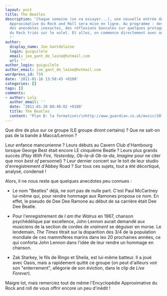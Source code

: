 ```yaml
---
layout: post
title: The Beatles
description: 'Chaque semaine (on va essayer...), une nouvelle entrée de l''Encyclopédie
  Approximative du Rock and Roll sera mise en ligne. Au programme : des fausses informations,
  des anecdotes inexactes, des réflexions bancales sur quelques protagonistes de l''Histoire
  du Rock triés sur le volet. Et allez, on commence directement avec un gros morceau
  !'
author:
  display_name: Joe Gantdelaine
  login: guiguilele
  email: joe_gant_de_laine@hotmail.com
  url: ''
author_login: guiguilele
author_email: joe_gant_de_laine@hotmail.com
wordpress_id: 759
date: '2011-01-16 13:58:45 +0100'
categories: []
tags: []
comments:
- author: Lola
  author_email: ''
  date: '2011-01-28 08:40:02 +0100'
  title: The Beatles
  content: "Plan B: la formation\r\nhttp://www.guardian.co.uk/music/2011/jan/27/worlds-first-beatles-graduate"
---
```

Que dire de plus sur ce groupe (LE groupe diront certains) ?
Que ne sait-on pas de la bande à Macca/Lennon ?

Leur enfance mancunienne ? Leurs débuts au Cavern Club d'Hambourg lorsque George Best était encore LE cinquième Beatle ? Leurs plus grands succès (*Play With Fire*, *Yesterday*, *Ob-la-di Ob-la-da*, *Imagine* pour ne citer que mon *best of* personnel) ? Leur dernier concert sur le toit de leur studio d'enregistrement d'Abbey Road ? Sur tous ces sujets, tout a été décortiqué, analysé, condensé !

Alors, il ne nous reste que quelques anecdotes peu connues :

- Le nom "Beatles" déjà, ne sort pas de nulle part. C'est Paul McCartney lui-même qui, pour rendre hommage aux Ramones proposa ce nom. En effet, le pseudo de Dee Dee Ramone au début de sa carrière était Dee Dee Beatle.

- Pour l'enregistrement de *I am the Walrus* en 1967, chanson psychédélique par excellence, John Lennon aurait demandé aux musiciens de la section de cordes de *vraiment* se déguiser en morse. Le lendemain, *The Times* titrait sur la disparition des 3/4 de la population mondiale de ces mammifères marins dans les 20 prochaines années, ce qui conforta John Lennon dans l'idée de leur rendre un hommage en chanson.

- Zak Starkey, le fils de Ringo et Sheila, est lui-même batteur. Il a joué avec Oasis, mais a rapidement quitté ce groupe (on peut d'ailleurs voir son "enterrement", allégorie de son éviction, dans le clip de *Live Forever*).

Maigre lot, mais remerciez tout de même l'Encyclopédie Approximative du Rock and roll de vous offrir encore un peu d'inédit !
